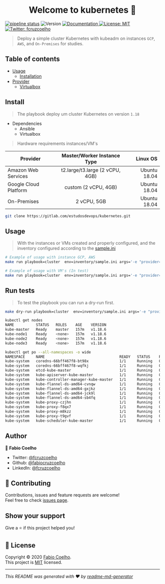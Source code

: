 <h1 align="center">Welcome to kubernetes 👋</h1>
<p>
  <a href="https://gitlab.com/estudosdevops/kubernetes/-/commits/master">
  <img alt="pipeline status" src="https://gitlab.com/estudosdevops/kubernetes/badges/master/pipeline.svg" /></a>
  <img alt="Version" src="https://img.shields.io/badge/version-0.1.0-blue.svg?cacheSeconds=2592000" />
  </a>
  <a href="https://gitlab.com/estudosdevops/kubernetes/-/blob/master/README.md" target="_blank">
    <img alt="Documentation" src="https://img.shields.io/badge/documentation-yes-brightgreen.svg" />
  </a>
  <a href="https://pt.wikipedia.org/wiki/Licen%C3%A7a_MIT" target="_blank">
    <img alt="License: MIT" src="https://img.shields.io/badge/License-MIT-yellow.svg" />
  </a>
  <a href="https://twitter.com/fcruzcoelho" target="_blank">
    <img alt="Twitter: fcruzcoelho" src="https://img.shields.io/twitter/follow/fcruzcoelho.svg?style=social" />
  </a>
</p>

> Deploy a simple cluster Kubernetes with kubeadm on instances `GCP`, `AWS`, and  `On-Premises` for studies.

## Table of contents

- [Usage](#usage)
  - [Installation](#Install)
- [Provider](#provider)
  - [Virtualbox](https://gitlab.com/estudosdevops/kubernetes/-/blob/master/virtualbox/README.md)

## Install

> The playbook deploy um cluster Kubernetes on version `1.18`

- Dependencies
  - Ansible
  - Virtualbox

> Hardware requirements instances/VM's

| Provider              |   Master/Worker Instance Type   |     Linux OS |
| --------------------- | :-----------------------------: | -----------: |
| Amazon Web Services   | t2.large/t3.large (2 vCPU, 4GB) | Ubuntu 18.04 |
| Google Cloud Platform |      custom (2 vCPU, 4GB)       | Ubuntu 18.04 |
| On-Premises           |           2 vCPU, 5GB           | Ubuntu 18.04 |

```sh
git clone https://gitlab.com/estudosdevops/kubernetes.git
```

## Usage

> With the instances or VMs created and properly configured, and the inventory configured according to the [sample.ini](https://gitlab.com/estudosdevops/kubernetes/-/blob/master/inventory/sample.ini)

```sh
# Example of usage with instance GCP, AWS
make run playbook=cluster  env=inventory/sample.ini args='-e "provider=<cloud_name> kube_master_ip=<ipaddress>"' tag=kubeadm,cluster
```

```sh
# Example of usage with VM's (In test)
make run playbook=cluster  env=inventory/sample.ini args='-e "provider=<vmware> kube_master_ip=<ipaddress>"' tag=kubeadm,cluster
```

## Run tests

> To test the playbook you can run a dry-run first.

```sh
make dry-run playbook=cluster  env=inventory/sample.ini args='-e "provider=<provider_name> kube_master_ip=<ipaddress>"' tag=kubeadm,cluster
```

```sh
kubectl get nodes
NAME          STATUS   ROLES    AGE    VERSION
kube-master   Ready    master   157m   v1.18.6
kube-node1    Ready    <none>   157m   v1.18.6
kube-node2    Ready    <none>   157m   v1.18.6
kube-node3    Ready    <none>   157m   v1.18.6
```

```sh
kubectl get po --all-namespaces -o wide
NAMESPACE     NAME                                  READY   STATUS    RESTARTS   AGE    IP              NODE          NOMINATED NODE   READINESS GATES
kube-system   coredns-66bff467f8-bt98x              1/1     Running   0          160m   10.244.1.2      kube-node3    <none>           <none>
kube-system   coredns-66bff467f8-wqfkj              1/1     Running   0          160m   10.244.0.2      kube-master   <none>           <none>
kube-system   etcd-kube-master                      1/1     Running   0          160m   10.158.15.200   kube-master   <none>           <none>
kube-system   kube-apiserver-kube-master            1/1     Running   0          160m   10.158.15.200   kube-master   <none>           <none>
kube-system   kube-controller-manager-kube-master   1/1     Running   0          160m   10.158.15.200   kube-master   <none>           <none>
kube-system   kube-flannel-ds-amd64-cvnqw           1/1     Running   0          160m   10.158.15.204   kube-node3    <none>           <none>
kube-system   kube-flannel-ds-amd64-gxjkz           1/1     Running   0          159m   10.158.15.202   kube-node1    <none>           <none>
kube-system   kube-flannel-ds-amd64-jck9l           1/1     Running   0          160m   10.158.15.200   kube-master   <none>           <none>
kube-system   kube-flannel-ds-amd64-sb4fq           1/1     Running   0          159m   10.158.15.203   kube-node2    <none>           <none>
kube-system   kube-proxy-czjhn                      1/1     Running   0          159m   10.158.15.202   kube-node1    <none>           <none>
kube-system   kube-proxy-f8qx7                      1/1     Running   0          160m   10.158.15.204   kube-node3    <none>           <none>
kube-system   kube-proxy-m8kzz                      1/1     Running   0          159m   10.158.15.203   kube-node2    <none>           <none>
kube-system   kube-proxy-t9gvf                      1/1     Running   0          160m   10.158.15.200   kube-master   <none>           <none>
kube-system   kube-scheduler-kube-master            1/1     Running   0          160m   10.158.15.200   kube-master   <none>           <none>
```

## Author

👤 **Fabio Coelho**

* Twitter: [@fcruzcoelho](https://twitter.com/fcruzcoelho)
* Github: [@fabiocruzcoelho](https://github.com/fabiocruzcoelho)
* LinkedIn: [@fcruzcoelho](https://linkedin.com/in/fcruzcoelho)

## 🤝 Contributing

Contributions, issues and feature requests are welcome!<br />Feel free to check [issues page](https://gitlab.com/estudosdevops/kubernetes/-/issues).

## Show your support

Give a ⭐️ if this project helped you!

## 📝 License

Copyright © 2020 [Fabio Coelho](https://github.com/fabiocruzcoelho).<br />
This project is [MIT](https://pt.wikipedia.org/wiki/Licen%C3%A7a_MIT) licensed.

***
_This README was generated with ❤️ by [readme-md-generator](https://github.com/kefranabg/readme-md-generator)_
